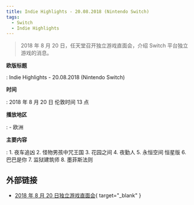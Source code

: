 ```yaml
---
title: Indie Highlights - 20.08.2018 (Nintendo Switch)
tags:
  - Switch
  - Indie Highlights
---
```


> 2018 年 8 月 20 日，任天堂召开独立游戏直面会，介绍 Switch 平台独立游戏的消息。

**欧版标题**

:   Indie Highlights - 20.08.2018 (Nintendo Switch)

**时间**

:   2018 年 8 月 20 日 伦敦时间 13 点

**播放地区**

:   - 欧洲

**主要内容**

:   1. 夜车追凶
    2. 怪物男孩中咒王国
    3. 花园之间
    4. 夜勤人
    5. 永恒空间 恒星版
    6. 巴巴是你
    7. 监狱建筑师
    8. 墨菲斯法则

## 外部链接

- [2018 年 8 月 20 日独立游戏直面会](https://www.bilibili.com/video/BV1Li4y1L76p/){ target="_blank" }
